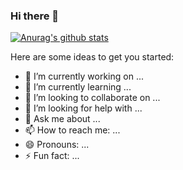 ### Hi there 👋

[![Anurag's github stats](https://github-readme-stats.vercel.app/api?username=huminted)](https://github.com/anuraghazra/github-readme-stats)

<!--
**huminted/huminted** is a ✨ _special_ ✨ repository because its `README.md` (this file) appears on your GitHub profile.


-->

Here are some ideas to get you started:

- 🔭 I’m currently working on ...
- 🌱 I’m currently learning ...
- 👯 I’m looking to collaborate on ...
- 🤔 I’m looking for help with ...
- 💬 Ask me about ...
- 📫 How to reach me: ...
- 😄 Pronouns: ...
- ⚡ Fun fact: ...
